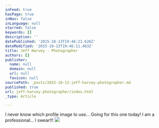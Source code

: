 ```yaml
---
inFeed: true
hasPage: true
inNav: false
inLanguage: null
starred: false
keywords: []
description: ''
datePublished: '2015-10-13T19:46:21.626Z'
dateModified: '2015-10-13T19:46:11.463Z'
title: Jeff Harvey - Photographer
authors: []
publisher:
  name: null
  domain: null
  url: null
  favicon: null
sourcePath: _posts/2015-10-13-jeff-harvey-photographer.md
published: true
url: jeff-harvey-photographer/index.html
_type: Article

---
```

I never know which profile image to use... Going for this one today! I am a professional... I swear!!!
![](https://the-grid-user-content.s3-us-west-2.amazonaws.com/5c3bd2f9-bbce-48fe-904c-13cd43a60955.jpg)